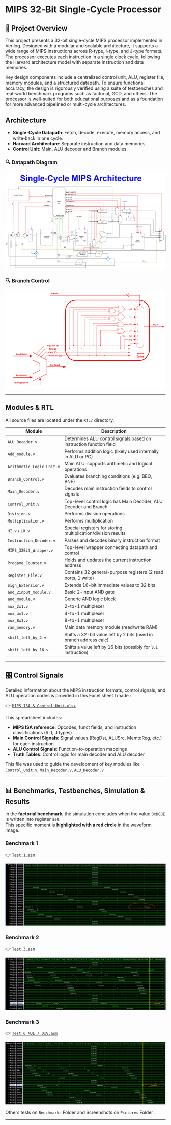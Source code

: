# MIPS 32‑Bit Single‑Cycle Processor

## 🧩 Project Overview

This project presents a 32-bit single-cycle MIPS processor implemented in Verilog. Designed with a modular and scalable architecture, it supports a wide range of MIPS instructions across R-type, I-type, and J-type formats. The processor executes each instruction in a single clock cycle, following the Harvard architecture model with separate instruction and data memories.

Key design components include a centralized control unit, ALU, register file, memory modules, and a structured datapath. To ensure functional accuracy, the design is rigorously verified using a suite of testbenches and real-world benchmark programs such as factorial, GCD, and others. The processor is well-suited for both educational purposes and as a foundation for more advanced pipelined or multi-cycle architectures.

## Architecture

- **Single‑Cycle Datapath**: Fetch, decode, execute, memory access, and write‑back in one cycle.
- **Harvard Architecture**: Separate instruction and data memories.
- **Control Unit**: Main, ALU decoder and Branch modules.

### 🔍 Datapath Diagram

![MIPS Architecture](My%20Architecture/Single-Cycle%20MIPS%20Architecture.drawio.png)

### 🔍 Branch Control

![Branch Diagram](Pictures/Branch_Control.PNG)

---

## Modules & RTL

All source files are located under the `RTL/` directory.

| Module                    | Description                                                        |
| ------------------------- | ------------------------------------------------------------------ |
| `ALU_Decoder.v`           | Determines ALU control signals based on instruction function field |
| `Add_module.v`            | Performs addition logic (likely used internally in ALU or PC)      |
| `Arithmetic_Logic_Unit.v` | Main ALU: supports arithmetic and logical operations               |
| `Branch_Control.v`        | Evaluates branching conditions (e.g. BEQ, BNE)                     |
| `Main_Decoder.v`          | Decodes main instruction fields to control signals                 |
| `Control_Unit.v`          | Top-level control logic has Main Decoder, ALU Decoder and Branch   |
| `Division.v`              | Performs division operations                                       |
| `Multiplication.v`        | Performs multiplication                                            |
| `HI.v` / `LO.v`           | Special registers for storing multiplication/division results      |
| `Instruction_Decoder.v`   | Parses and decodes binary instruction format                       |
| `MIPS_32Bit_Wrapper.v`    | Top-level wrapper connecting datapath and control                  |
| `Progame_Counter.v`       | Holds and updates the current instruction address                  |
| `Register_File.v`         | Contains 32 general-purpose registers (2 read ports, 1 write)      |
| `Sign_Extension.v`        | Extends 16-bit immediate values to 32 bits                         |
| `and_2input_module.v`     | Basic 2-input AND gate                                             |
| `and_module.v`            | Generic AND logic block                                            |
| `mux_2x1.v`               | 2-to-1 multiplexer                                                 |
| `mux_4x1.v`               | 4-to-1 multiplexer                                                 |
| `mux_8x1.v`               | 8-to-1 multiplexer                                                 |
| `ram_memory.v`            | Main data memory module (read/write RAM)                           |
| `shift_left_by_2.v`       | Shifts a 32-bit value left by 2 bits (used in branch address calc) |
| `shift_left_by_16.v`      | Shifts a value left by 16 bits (possibly for `lui` instruction)    |

---
## 🎛️ Control Signals

Detailed information about the MIPS instruction formats, control signals, and ALU operation codes is provided in this Excel sheet I made :

👉 [`MIPS ISA & Control Unit.xlsx`](https://github.com/Ammar-Wahidi/MIPS-32-Bit-SingleCycle-Processor/blob/main/My%20Architecture/ISA%20and%20Control%20Unit/MIPS%20ISA%20%26%20Control%20Unit.xlsx)

This spreadsheet includes:

- **MIPS ISA reference**: Opcodes, funct fields, and instruction classifications (R, I, J types)  
- **Main Control Signals**: Signal values (RegDst, ALUSrc, MemtoReg, etc.) for each instruction  
- **ALU Control Signals**: Function-to-operation mappings  
- **Truth Tables**: Control logic for main decoder and ALU decoder  

This file was used to guide the development of key modules like `Control_Unit.v`, `Main_Decoder.v`, `ALU_Decoder.v`

---

## 📊 Benchmarks, Testbenches, Simulation & Results

in the **factorial benchmark**, the simulation concludes when the value `0xD08E` is written into register `$s0`.  
This specific moment is **highlighted with a red circle** in the waveform image.

 ### Benchmark 1

 👉 [`Test 1.asm`](https://github.com/Ammar-Wahidi/MIPS-32-Bit-SingleCycle-Processor/blob/main/Benchmarks/Test1.asm)
 
![Test 1](Pictures/Test1_Wave.PNG)

 ### Benchmark 2
 
 👉 [`Test 3.asm`](https://github.com/Ammar-Wahidi/MIPS-32-Bit-SingleCycle-Processor/blob/main/Benchmarks/Test3_v3.asm)
 
![Test 3](Pictures/Test3_Wave.PNG)

 ### Benchmark 3
 
 👉 [`Test 6 MUL / DIV.asm`](https://github.com/Ammar-Wahidi/MIPS-32-Bit-SingleCycle-Processor/blob/main/Benchmarks/Test6_mul_div_v2.asm)
 
![Test 6](Pictures/Test6_Wave.PNG)

Others tests on `Benchmarks` Folder and Screenshots on `Pictures` Folder .


 

---

